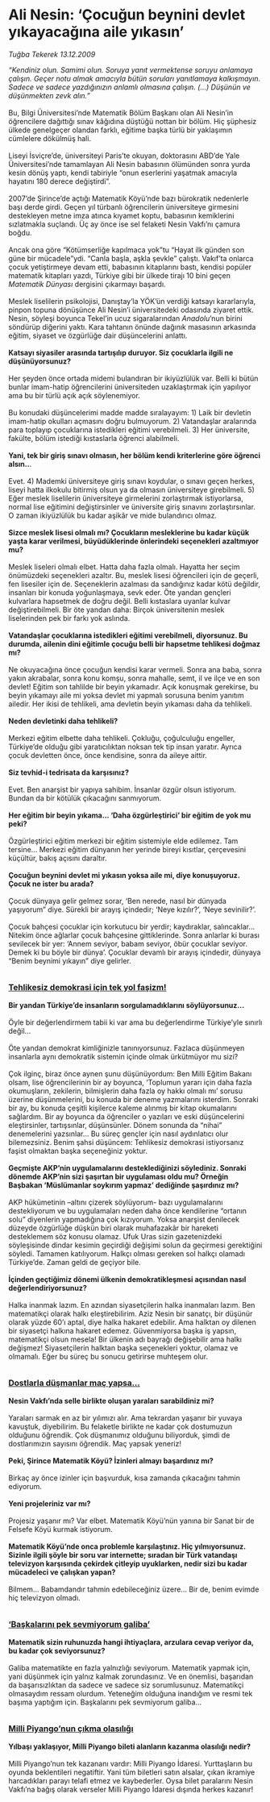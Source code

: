 # Ali Nesin: ‘Çocuğun beynini devlet yıkayacağına aile yıkasın’

*Tuğba Tekerek 13.12.2009*

<div class="yazi"><i>“Kendiniz olun. Samimi olun. Soruya yanıt vermektense soruyu anlamaya çalışın. Geçer notu almak amacıyla bütün soruları yanıtlamaya kalkışmayın. Sadece ve sadece yazdığınızın anlamlı olmasına çalışın. (...) Düşünün ve düşünmekten zevk alın.”</i> <br/><br/>Bu, Bilgi Üniversitesi’nde Matematik Bölüm Başkanı olan Ali Nesin’in öğrencilere dağıttığı sınav kâğıdına düştüğü nottan bir bölüm. Hiç şüphesiz ülkede genelgeçer olandan farklı, eğitime başka türlü bir yaklaşımın cümlelere dökülmüş hali. <br/><br/>Liseyi İsviçre’de, üniversiteyi Paris’te okuyan, doktorasını ABD’de Yale Üniversitesi’nde tamamlayan Ali Nesin babasının ölümünden sonra yurda kesin dönüş yaptı, kendi tabiriyle “onun eserlerini yaşatmak amacıyla hayatını 180 derece değiştirdi”. <br/><br/>2007’de Şirince’de açtığı Matematik Köyü’nde bazı bürokratik nedenlerle başı derde girdi. Geçen yıl türbanlı öğrencilerin üniversiteye girmesini destekleyen metne imza atınca kıyamet koptu, babasının kemiklerini sızlatmakla suçlandı. Üç ay önce ise sel felaketi Nesin Vakfı’nı çamura boğdu. <br/><br/>Ancak ona göre “Kötümserliğe kapılmaca yok”tu “Hayat ilk günden son güne bir mücadele”ydi. “Canla başla, aşkla şevkle” çalıştı. Vakıf’ta onlarca çocuk yetiştirmeye devam etti, babasının kitaplarını bastı, kendisi popüler matematik kitapları yazdı, Türkiye gibi bir ülkede tirajı 10 bini geçen <i>Matematik Dünyası</i> dergisini çıkarmayı başardı. <br/><br/>Meslek liselilerin psikolojisi, Danıştay’la YÖK’ün verdiği katsayı kararlarıyla, pinpon topuna dönüşünce Ali Nesin’i üniversitedeki odasında ziyaret ettik. Nesin, söyleşi boyunca Tekel’in ucuz sigaralarından <i>Anadolu</i>’nun birini söndürüp diğerini yaktı. Kara tahtanın önünde dağınık masasının arkasında eğitim, siyaset ve özgürlüğe dair düşüncelerini anlattı. <b><br/><br/>Katsayı siyasiler arasında tartışılıp duruyor. Siz çocuklarla ilgili ne düşünüyorsunuz?</b> <br/><br/>Her şeyden önce ortada midemi bulandıran bir ikiyüzlülük var. Belli ki bütün bunlar imam-hatip öğrencilerini üniversiteden uzaklaştırmak için yapılıyor ama bu bir türlü açık açık söylenemiyor. <br/><br/>Bu konudaki düşüncelerimi madde madde sıralayayım: 1) Laik bir devletin imam-hatip okulları açmasını doğru bulmuyorum. 2) Vatandaşlar aralarında para toplayıp çocuklarına istedikleri eğitimi verebilmeli. 3) Her üniversite, fakülte, bölüm istediği kıstaslarla öğrenci alabilmeli. <b><br/><br/>Yani, tek bir giriş sınavı olmasın, her bölüm kendi kriterlerine göre öğrenci alsın..</b>. <br/><br/>Evet. 4) Mademki üniversiteye giriş sınavı koydular, o sınavı geçen herkes, liseyi hatta ilkokulu bitirmiş olsun ya da olmasın üniversiteye girebilmeli. 5) Eğer meslek liselilerin üniversiteye girmelerini zorlaştırmak istiyorlarsa, normal lise eğitimini değiştirsinler ve üniversite giriş sınavını zorlaştırsınlar. O zaman ikiyüzlülük bu kadar aşikâr ve mide bulandırıcı olmaz. <b><br/><br/>Sizce meslek lisesi olmalı mı? Çocukların mesleklerine bu kadar küçük yaşta karar verilmesi, büyüdüklerinde önlerindeki seçenekleri azaltmıyor mu?</b> <br/><br/>Meslek liseleri olmalı elbet. Hatta daha fazla olmalı. Hayatta her seçim önümüzdeki seçenekleri azaltır. Bu, meslek lisesi öğrencileri için de geçerli, fen lisesiler için de. Seçeneklerin azalması da sandığınız kadar kötü değildir, insanları bir konuda yoğunlaşmaya, sevk eder. Öte yandan gençleri kulvarlara hapsetmek de doğru değil. Belli kıstaslara uyanlar kulvar değiştirebilmeli. Bir öte yandan daha: Birçok üniversitenin meslek liselerinden pek bir farkı yok aslında. <b><br/><br/>Vatandaşlar çocuklarına istedikleri eğitimi verebilmeli, diyorsunuz. Bu durumda, ailenin dini eğitimle çocuğu belli bir hapsetme tehlikesi doğmaz mı?</b> <br/><br/>Ne okuyacağına önce çocuğun kendisi karar vermeli. Sonra ana baba, sonra yakın akrabalar, sonra konu komşu, sonra mahalle, semt, il ve ilçe ve en son devlet! Eğitim son tahlilde bir beyin yıkamadır. Açık konuşmak gerekirse, bu beyin yıkamayı aile mi yoksa devlet mi yapmalı sorusuna benim yanıtım ailedir. Her ikisi de tehlikeli, ama devletin beyin yıkaması daha da tehlikeli. <b><br/><br/>Neden devletinki daha tehlikeli?</b> <br/><br/>Merkezi eğitim elbette daha tehlikeli. Çokluğu, çoğulculuğu engeller, Türkiye’de olduğu gibi yaratıcılıktan noksan tek tip insan yaratır. Ayrıca çocuk devletten önce, önce kendisine, sonra da aileye aittir. <b><br/><br/>Siz tevhid-i tedrisata da karşısınız?</b> <br/><br/>Evet. Ben anarşist bir yapıya sahibim. İnsanlar özgür olsun istiyorum. Bundan da bir kötülük çıkacağını sanmıyorum. <b><br/><br/>Her eğitim bir beyin yıkama... ‘Daha özgürleştirici’ bir eğitim de yok mu peki?</b> <br/><br/>Özgürleştirici eğitim merkezi bir eğitim sistemiyle elde edilemez. Tam tersine... Merkezi eğitim dünyanın her yerinde bireyi kısıtlar, çerçevesini küçültür, bakış açısını daraltır. <b><br/><br/>Çocuğun beynini devlet mi yıkasın yoksa aile mi, diye konuşuyoruz. Çocuk ne ister bu arada?</b> <br/><br/>Çocuk dünyaya gelir gelmez sorar, ‘Ben nerede, nasıl bir dünyada yaşıyorum” diye. Sürekli bir arayış içindedir; ‘Neye kızılır?’, ‘Neye sevinilir?’. <br/><br/>Çocuk bahçesi çocuklar için korkutucu bir yerdir; kaydıraklar, salıncaklar... Nitekim önce ağlarlar çocuk bahçesine gittiklerinde. Sonra anlarlar ki burası sevilecek bir yer: ‘Annem seviyor, babam seviyor, öbür çocuklar seviyor. Demek ki bu böyle bir dünya’. Çocuklar devamlı bir arayış içindedir, dünyaya “Benim beynimi yıkayın” diye gelirler.   <br/><br/><br/><strong><font size="3"><u>Tehlikesiz demokrasi için tek yol faşizm!</u></font> <br/><br/>Bir yandan Türkiye’de insanların sorgulamadıklarını söylüyorsunuz...</strong> <br/><br/>Öyle bir değerlendirmem tabii ki var ama bu değerlendirme Türkiye’yle sınırlı değil... <br/><br/>Öte yandan demokrat kimliğinizle tanınıyorsunuz. Fazlaca düşünmeyen insanlarla aynı demokratik sistemin içinde olmak ürkütmüyor mu sizi? <br/><br/>Çok ilginç, biraz önce aynen şunu düşünüyordum: Ben Milli Eğitim Bakanı olsam, lise öğrencilerinin bir ay boyunca, ‘Toplumun yararı için daha fazla okumuşların, zekilerin, bilmişlerin daha fazla oy hakkı olmalı mı’ sorusu üzerine düşünmelerini, bu konuda bir deneme yazmalarını isterdim. Sonraki bir ay, bu konuda çeşitli kişilerce kaleme alınmış bir kitap okumalarını sağlardım. Bir ay boyunca da öğrenciler o yazıları ve eski düşüncelerini eleştirsinler, tartışsınlar, düşünsünler. Dönem sonunda da “nihai” denemelerini yazsınlar... Bu süreç gençler için nasıl aydınlatıcı olur bilemezsiniz. Benim şahsi düşüncem: Tehlikesiz demokrasi istiyorsanız faşist olmaktan başka seçeneğiniz yoktur. <b><br/><br/>Geçmişte AKP’nin uygulamalarını desteklediğinizi söylediniz. Sonraki dönemde AKP’nin sizi şaşırtan bir uygulaması oldu mu? Örneğin Başbakan ‘Müslümanlar soykırım yapmaz’ dediğinde şaşırdınız mı?</b> <br/><br/>AKP hükümetinin –altını çizerek söylüyorum- bazı uygulamalarını destekliyorum ve bu uygulamaları neden daha önce kendilerine “ortanın solu” diyenlerin yapmadığına çok kızıyorum. Yoksa anarşist denilecek düzeyde özgürlüğe düşkün biri olarak muhafazakâr bir hareketi desteklemem söz konusu olamaz. Ufuk Uras sizin gazetenizdeki söyleşisinde dindar kesimin geçirdiği değişimi solun da geçirmesi gerektiğini söyledi. Tamamen katılıyorum. Halkçı olması gereken sol halkçı olamadı Türkiye’de. Zaman geldi de geçiyor bile. <b><br/><br/>İçinden geçtiğimiz dönemi ülkenin demokratikleşmesi açısından nasıl değerlendiriyorsunuz?</b> <br/><br/>Halka inanmak lazım. En azından siyasetçilerin halka inanmaları lazım. Ben matematikçi olarak halkı eleştirebilirim. Aziz Nesin bir sanatçı, bir düşünür olarak yüzde 60’ı aptal, diye halka hakaret edebilir. Ama halktan oy dilenen bir siyasetçi halkına hakaret edemez. Güvenmiyorsa başka iş yapsın, matematikçi olsun mesela! Bir ülkenin adı bayrağı değişebilir ama halkı değişmez! Siyasetçilerin halktan başka seçenekleri yoktur, olamaz ve olmamalı. Eğer bu süreç bu sonucu getirirse muhteşem olur.   <br/><br/><br/><font size="3"><u><strong>Dostlarla düşmanlar maç yapsa...</strong></u></font> <br/><br/><strong>Nesin Vakfı’nda selle birlikte oluşan yaraları sarabildiniz mi?</strong> <br/><br/>Yaraları sarmak en az bir yılımızı alır. Ama tekrardan yaşanır bir yuvaya kavuştuk, diyebilirim. Bu felaketle birlikte ne kadar çok dostumuzun olduğunu öğrendik. Çok düşmanımız olduğunu biliyorduk, şimdi de dostlarımızın sayısını öğrendik. Maç yapsak yeneriz! <b><br/><br/>Peki, Şirince Matematik Köyü? İzinleri almayı başardınız mı?</b> <br/><br/>Birkaç ay önce izinler için başvurduk, kısa zamanda çıkacağını tahmin ediyorum. <b><br/><br/>Yeni projeleriniz var mı?</b> <br/><br/>Projesiz yaşanır mı? Var elbet. Matematik Köyü’nün yanına bir Sanat bir de Felsefe Köyü kurmak istiyorum. <b><br/><br/>Matematik Köyü’nde onca problemle karşılaştınız. Hiç yılmıyorsunuz. Sizinle ilgili şöyle bir soru var internette; sıradan bir Türk vatandaşı televizyon karşısında çekirdek çitleyip uyuklarken, nedir sizi bu kadar mücadeleci ve çalışkan yapan?</b> <br/><br/>Bilmem... Babamdandır tahmin edebileceğiniz üzere... Bir de, benim evimde hiç televizyon olmadı.   <br/><br/><br/><font size="3"><u><strong>‘Başkalarını pek sevmiyorum galiba’</strong></u></font> <b><br/><br/>Matematik sizin ruhunuzda hangi ihtiyaçlara, arzulara cevap veriyor da, bu kadar çok seviyorsunuz?</b> <br/><br/>Galiba matematikte en fazla yalnızlığı seviyorum. Matematik yapmak için, yani düşünmek için yalnız kalmak zorundasınız. Ve en önemlisi, başarıdan da başarısızlıktan da sadece ve sadece siz sorumlusunuz. Matematikçi olmasaydım ressam olurdum. Yeteneğim olduğuna inandığım ve resmi tek başıma yaptığım için. Başkalarını pek sevmiyorum galiba...   <b><br/><br/><br/><font size="3"><u>Milli Piyango’nun çıkma olasılığı</u></font></b> <b><br/><br/>Yılbaşı yaklaşıyor, Milli Piyango bileti alanların kazanma olasılığı nedir?</b> <br/><br/>Milli Piyango’nun tek kazananı vardır: Milli Piyango İdaresi. Yurttaşların bu oyunda beklentileri negatiftir. Yani tüm biletleri satın alsalar, çıkan ikramiye harcadıkları parayı telafi etmez ve kaybederler. Oysa bilet paralarını Nesin Vakfı’na bağış olarak verseler Milli Piyango İdaresi dışında herkes kazanır!
              </div>
